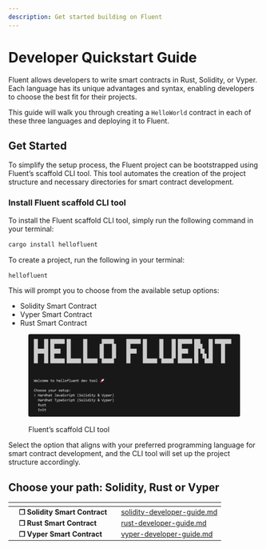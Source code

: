 ```yaml
---
description: Get started building on Fluent
---
```


# Developer Quickstart Guide

Fluent allows developers to write smart contracts in Rust, Solidity, or Vyper. Each language has its unique advantages and syntax, enabling developers to choose the best fit for their projects.&#x20;

This guide will walk you through creating a `HelloWorld` contract in each of these three languages and deploying it to Fluent.

## Get Started

To simplify the setup process, the Fluent project can be bootstrapped using Fluent’s scaffold CLI tool. This tool automates the creation of the project structure and necessary directories for smart contract development.

### Install Fluent scaffold CLI tool

To install the Fluent scaffold CLI tool, simply run the following command in your terminal:

```bash
cargo install hellofluent
```

To create a project, run the following in your terminal:

```bash
hellofluent
```

This will prompt you to choose from the available setup options:

* Solidity Smart Contract
* Vyper Smart Contract
* Rust Smart Contract

<figure><img src="../../.gitbook/assets/fluentbuildtool-00 (1).png" alt=""><figcaption><p>Fluent’s scaffold CLI tool</p></figcaption></figure>

Select the option that aligns with your preferred programming language for smart contract development, and the CLI tool will set up the project structure accordingly.

## Choose your path: Solidity, Rust or Vyper

<table data-view="cards"><thead><tr><th></th><th></th><th></th><th data-hidden data-card-target data-type="content-ref"></th></tr></thead><tbody><tr><td></td><td><strong>❐ Solidity Smart Contract</strong></td><td></td><td><a href="solidity-developer-guide.md">solidity-developer-guide.md</a></td></tr><tr><td></td><td><strong>❐ Rust Smart Contract</strong></td><td></td><td><a href="rust-developer-guide.md">rust-developer-guide.md</a></td></tr><tr><td></td><td><strong>❐ Vyper Smart Contract</strong></td><td></td><td><a href="vyper-developer-guide.md">vyper-developer-guide.md</a></td></tr></tbody></table>
